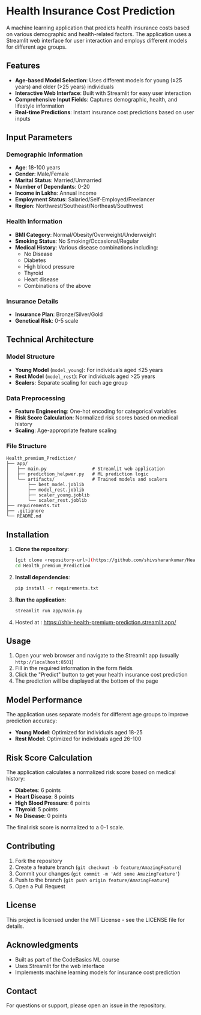 # Health Insurance Cost Prediction

A machine learning application that predicts health insurance costs based on various demographic and health-related factors. The application uses a Streamlit web interface for user interaction and employs different models for different age groups.

## Features

- **Age-based Model Selection**: Uses different models for young (≤25 years) and older (>25 years) individuals
- **Interactive Web Interface**: Built with Streamlit for easy user interaction
- **Comprehensive Input Fields**: Captures demographic, health, and lifestyle information
- **Real-time Predictions**: Instant insurance cost predictions based on user inputs

## Input Parameters

### Demographic Information
- **Age**: 18-100 years
- **Gender**: Male/Female
- **Marital Status**: Married/Unmarried
- **Number of Dependants**: 0-20
- **Income in Lakhs**: Annual income
- **Employment Status**: Salaried/Self-Employed/Freelancer
- **Region**: Northwest/Southeast/Northeast/Southwest

### Health Information
- **BMI Category**: Normal/Obesity/Overweight/Underweight
- **Smoking Status**: No Smoking/Occasional/Regular
- **Medical History**: Various disease combinations including:
  - No Disease
  - Diabetes
  - High blood pressure
  - Thyroid
  - Heart disease
  - Combinations of the above

### Insurance Details
- **Insurance Plan**: Bronze/Silver/Gold
- **Genetical Risk**: 0-5 scale

## Technical Architecture

### Model Structure
- **Young Model** (`model_young`): For individuals aged ≤25 years
- **Rest Model** (`model_rest`): For individuals aged >25 years
- **Scalers**: Separate scaling for each age group

### Data Preprocessing
- **Feature Engineering**: One-hot encoding for categorical variables
- **Risk Score Calculation**: Normalized risk scores based on medical history
- **Scaling**: Age-appropriate feature scaling

### File Structure
```
Health_premium_Prediction/
├── app/
│   ├── main.py                 # Streamlit web application
│   ├── prediction_helpwer.py   # ML prediction logic
│   └── artifacts/              # Trained models and scalers
│       ├── best_model.joblib
│       ├── model_rest.joblib
│       ├── scaler_young.joblib
│       └── scaler_rest.joblib
├── requirements.txt
├── .gitignore
└── README.md
```

## Installation

1. **Clone the repository**:
   ```bash
   [git clone <repository-url>](https://github.com/shivsharankumar/Health-Premium-Prediction.git)
   cd Health_premium_Prediction
   ```

2. **Install dependencies**:
   ```bash
   pip install -r requirements.txt
   ```

3. **Run the application**:
   ```bash
   streamlit run app/main.py
   ```
4. Hosted at : https://shiv-health-premium-prediction.streamlit.app/
## Usage

1. Open your web browser and navigate to the Streamlit app (usually `http://localhost:8501`)
2. Fill in the required information in the form fields
3. Click the "Predict" button to get your health insurance cost prediction
4. The prediction will be displayed at the bottom of the page

## Model Performance

The application uses separate models for different age groups to improve prediction accuracy:
- **Young Model**: Optimized for individuals aged 18-25
- **Rest Model**: Optimized for individuals aged 26-100

## Risk Score Calculation

The application calculates a normalized risk score based on medical history:
- **Diabetes**: 6 points
- **Heart Disease**: 8 points
- **High Blood Pressure**: 6 points
- **Thyroid**: 5 points
- **No Disease**: 0 points

The final risk score is normalized to a 0-1 scale.

## Contributing

1. Fork the repository
2. Create a feature branch (`git checkout -b feature/AmazingFeature`)
3. Commit your changes (`git commit -m 'Add some AmazingFeature'`)
4. Push to the branch (`git push origin feature/AmazingFeature`)
5. Open a Pull Request

## License

This project is licensed under the MIT License - see the LICENSE file for details.

## Acknowledgments

- Built as part of the CodeBasics ML course
- Uses Streamlit for the web interface
- Implements machine learning models for insurance cost prediction

## Contact

For questions or support, please open an issue in the repository. 
